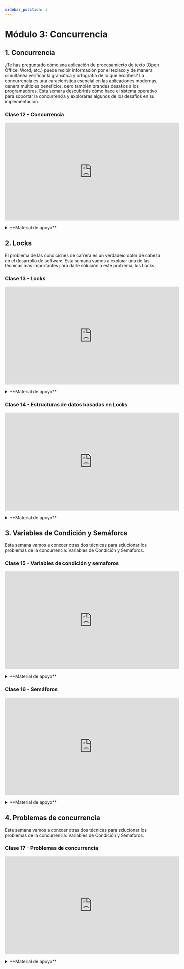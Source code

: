 ```yaml
---
sidebar_position: 3
---
```


# Módulo 3: Concurrencia

## 1. Concurrencia

¿Te has preguntado cómo una aplicación de procesamiento de texto (Open Office, Word, etc.) puede recibir información por el teclado y de manera simultánea verificar la gramática y ortografía de lo que escribes? La concurrencia es una característica esencial en las aplicaciones modernas, genera múltiples beneficios, pero también grandes desafíos a los programadores. Esta semana descubrirás cómo hace el sistema operativo para soportar la concurrencia y explorarás algunos de los desafíos en su implementación.


### Clase 12 - Concurrencia

<p align="center">
<iframe width="560" height="315" src="https://www.youtube.com/embed/videoseries?si=ogmWgw-HtrSm7DvR&amp;list=PLlTZ99qnw3zLTv0gby0YT3_F1JuRjBM_x" title="YouTube video player" frameborder="0" allow="accelerometer; autoplay; clipboard-write; encrypted-media; gyroscope; picture-in-picture; web-share" referrerpolicy="strict-origin-when-cross-origin" allowfullscreen></iframe>
</p>

<details>
  <summary>**Material de apoyo**</summary>
  #### Presentaciones 

  <p align="center">
  <iframe src="https://docs.google.com/presentation/d/e/2PACX-1vQkYnTKfb7Rz7AIvHE_HiFVllZIC02M-FIS_hyxwHxtEJWp7Whb_LjoYmeN6GK_HVUcM0BrInx7cdVW/embed?start=false&loop=false&delayms=3000" frameborder="0" width="480" height="299" allowfullscreen="true" mozallowfullscreen="true" webkitallowfullscreen="true"></iframe>
  </p>

  #### Texto guia

  * **Capítulo 25**: Part II - Concurrency [[link]](https://pages.cs.wisc.edu/~remzi/OSTEP/dialogue-vm.pdf)
  * **Capítulo 26**: Concurrency: An Introduction [[link]](https://pages.cs.wisc.edu/~remzi/OSTEP/threads-intro.pdf)

  #### Código 

  * **Código - cápitulo 26** [[repo]](https://github.com/remzi-arpacidusseau/ostep-code/tree/master/threads-intro)
  * **Capítulo 27**: Interlude: Thread API [[link]](https://pages.cs.wisc.edu/~remzi/OSTEP/threads-api.pdf)
  * **Código - cápitulo 27** [[repo]](https://github.com/remzi-arpacidusseau/ostep-code/tree/master/threads-api)
    
</details>

## 2. Locks

El problema de las condiciones de carrera es un verdadero dolor de cabeza en el desarrollo de software. Esta semana vamos a explorar una de las técnicas mas importantes para darle solución a este problema, los Locks.

### Clase 13 - Locks

<p align="center">
<iframe width="560" height="315" src="https://www.youtube.com/embed/videoseries?si=vkICn20nrLSD3u34&amp;list=PLlTZ99qnw3zLg6YP6nqKkKduMZfWrJN1o" title="YouTube video player" frameborder="0" allow="accelerometer; autoplay; clipboard-write; encrypted-media; gyroscope; picture-in-picture; web-share" referrerpolicy="strict-origin-when-cross-origin" allowfullscreen></iframe>
</p>

<details>
  <summary>**Material de apoyo**</summary>
  #### Presentaciones 

  <p align="center">
  <iframe src="https://docs.google.com/presentation/d/e/2PACX-1vTNGJ-0CmEkFoEShOJ9QU1h190GBNKfFwP3n0oMAi8F2JLeV1bDjy8b1zanyzGQtq4t7AlrLUoAyuEy/embed?start=false&loop=false&delayms=3000" frameborder="0" width="480" height="299" allowfullscreen="true" mozallowfullscreen="true" webkitallowfullscreen="true"></iframe>
  </p>

  #### Texto guia

  * **Capítulo 28**: Locks [[link]](https://pages.cs.wisc.edu/~remzi/OSTEP/threads-locks.pdf)
  
  #### Código 

  * **Código - cápitulo 28** [[repo]](https://github.com/remzi-arpacidusseau/ostep-code/tree/master/threads-locks)

</details>

### Clase 14 - Estructuras de datos basadas en Locks

<p align="center">
<iframe width="560" height="315" src="https://www.youtube.com/embed/videoseries?si=Ye0Dn9QhxnOiKucZ&amp;list=PLlTZ99qnw3zK0ulqmazBNmpQvTeW2_L_p" title="YouTube video player" frameborder="0" allow="accelerometer; autoplay; clipboard-write; encrypted-media; gyroscope; picture-in-picture; web-share" referrerpolicy="strict-origin-when-cross-origin" allowfullscreen></iframe>
</p>

<details>
  <summary>**Material de apoyo**</summary>
  #### Presentaciones 

  <p align="center">
  <iframe src="https://docs.google.com/presentation/d/e/2PACX-1vRi709dI8amkBkPPxDD3MfABQF3MtmTDZum70oTgZPl3FPQtvRPxYecd92wfcF0wBQ00Vr1eh_88NY6/embed?start=false&loop=false&delayms=3000" frameborder="0" width="480" height="299" allowfullscreen="true" mozallowfullscreen="true" webkitallowfullscreen="true"></iframe>
  </p>

  #### Texto guia

  * **Capítulo 29**: Lock-based Concurrent Data Structures [[link]](https://pages.cs.wisc.edu/~remzi/OSTEP/threads-locks-usage.pdf)
  
</details>

## 3. Variables de Condición y Semáforos

Esta semana vamos a conocer otras dos técnicas para solucionar los problemas de la concurrencia: Variables de Condición y Semáforos.

### Clase 15 - Variables de condición y semaforos

<p align="center">
<iframe width="560" height="315" src="https://www.youtube.com/embed/videoseries?si=5e_mh74NP59-57N2&amp;list=PLlTZ99qnw3zLn37QZ4AYezHSjpMxp7lci" title="YouTube video player" frameborder="0" allow="accelerometer; autoplay; clipboard-write; encrypted-media; gyroscope; picture-in-picture; web-share" referrerpolicy="strict-origin-when-cross-origin" allowfullscreen></iframe>
</p>

<details>
  <summary>**Material de apoyo**</summary>
  #### Presentaciones 

  <p align="center">
  <iframe src="https://docs.google.com/presentation/d/e/2PACX-1vRM7Y81YY8Ci6RvCoefej9CEWxGeUR6xHJpVCQg1-VdV99So62gjrv9Xf9WxVUsTAkRqyZOBkYfTprP/embed?start=false&loop=false&delayms=3000" frameborder="0" width="480" height="299" allowfullscreen="true" mozallowfullscreen="true" webkitallowfullscreen="true"></iframe>
  </p>

  #### Texto guia

  * **Capítulo 30**: Condition Variables [[link]](https://pages.cs.wisc.edu/~remzi/OSTEP/threads-cv.pdf)
  
  #### Código 

  * **Código - cápitulo 30** [[repo]](https://github.com/remzi-arpacidusseau/ostep-code/tree/master/threads-cv)    
    
</details>


### Clase 16 - Semáforos

<p align="center">
<iframe width="560" height="315" src="https://www.youtube.com/embed/videoseries?si=0ae9QQeOkI8r64vl&amp;list=PLlTZ99qnw3zIOigZ-JTwX-9qGI-BI8BR9" title="YouTube video player" frameborder="0" allow="accelerometer; autoplay; clipboard-write; encrypted-media; gyroscope; picture-in-picture; web-share" referrerpolicy="strict-origin-when-cross-origin" allowfullscreen></iframe>
</p>

<details>
  <summary>**Material de apoyo**</summary>
  #### Presentaciones 

  <p align="center">
  <iframe src="https://docs.google.com/presentation/d/e/2PACX-1vQaXhyWWol2AtIlQvZg_yFH6NzR4Bt5033AnU4pmpfUn9lIDIfbCiS5KV3kThIp-T0Ldr7UxmiEmozv/embed?start=false&loop=false&delayms=3000" frameborder="0" width="480" height="299" allowfullscreen="true" mozallowfullscreen="true" webkitallowfullscreen="true"></iframe>
  </p>

  #### Texto guia

  * **Capítulo 31**: Semaphores [[link]](https://pages.cs.wisc.edu/~remzi/OSTEP/threads-sema.pdf)
  
  #### Código 

  * **Código - cápitulo 31** [[repo]](https://github.com/remzi-arpacidusseau/ostep-code/tree/master/threads-sema)
    
</details>

## 4. Problemas de concurrencia

Esta semana vamos a conocer otras dos técnicas para solucionar los problemas de la concurrencia: Variables de Condición y Semáforos.


### Clase 17 - Problemas de concurrencia

<p align="center">
<iframe width="560" height="315" src="https://www.youtube.com/embed/videoseries?si=d-YgsRa581rZiJbU&amp;list=PLlTZ99qnw3zI3hhEjgrCCwtydve2I3cnG" title="YouTube video player" frameborder="0" allow="accelerometer; autoplay; clipboard-write; encrypted-media; gyroscope; picture-in-picture; web-share" referrerpolicy="strict-origin-when-cross-origin" allowfullscreen></iframe>
</p>

<details>
  <summary>**Material de apoyo**</summary>
  #### Presentaciones 

  <p align="center">
  <iframe src="https://docs.google.com/presentation/d/e/2PACX-1vRAufK3DABWxMjgkw5JttUo0gCkXYOfzbFzRlgYYils1JKEiFTsFTeprHKJ9h0SM-BGvyyn_TJbOMMW/embed?start=false&loop=false&delayms=3000" frameborder="0" width="480" height="299" allowfullscreen="true" mozallowfullscreen="true" webkitallowfullscreen="true"></iframe>
  </p>

  #### Texto guia

  * **Capítulo 32**: Common Concurrency Problems [[link]](https://pages.cs.wisc.edu/~remzi/OSTEP/threads-bugs.pdf)
    
</details>
